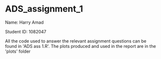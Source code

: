 # ADS_assignment_1

Name: Harry Amad

Student ID: 1082047

All the code used to answer the relevant assignment questions can be found in 'ADS ass 1.R'. The plots produced and used in the report are in the 'plots' folder
